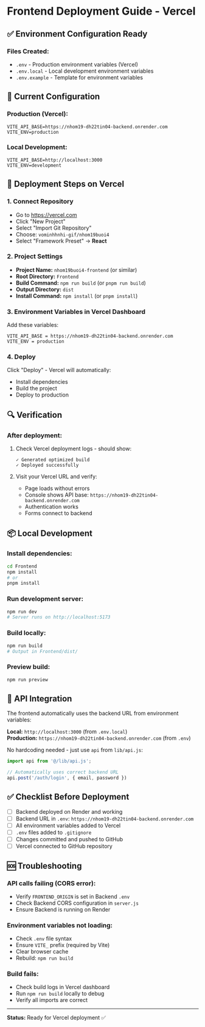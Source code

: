 # Frontend Deployment Guide - Vercel

## ✅ Environment Configuration Ready

### Files Created:
- `.env` - Production environment variables (Vercel)
- `.env.local` - Local development environment variables
- `.env.example` - Template for environment variables

## 📝 Current Configuration

### Production (Vercel):
```env
VITE_API_BASE=https://nhom19-dh22tin04-backend.onrender.com
VITE_ENV=production
```

### Local Development:
```env
VITE_API_BASE=http://localhost:3000
VITE_ENV=development
```

## 🚀 Deployment Steps on Vercel

### 1. Connect Repository
- Go to https://vercel.com
- Click "New Project"
- Select "Import Git Repository"
- Choose: `vominhhnhi-gif/nhom19buoi4`
- Select "Framework Preset" → **React**

### 2. Project Settings
- **Project Name:** `nhom19buoi4-frontend` (or similar)
- **Root Directory:** `Frontend`
- **Build Command:** `npm run build` (or `pnpm run build`)
- **Output Directory:** `dist`
- **Install Command:** `npm install` (or `pnpm install`)

### 3. Environment Variables in Vercel Dashboard
Add these variables:
```
VITE_API_BASE = https://nhom19-dh22tin04-backend.onrender.com
VITE_ENV = production
```

### 4. Deploy
Click "Deploy" - Vercel will automatically:
- Install dependencies
- Build the project
- Deploy to production

## 🔍 Verification

### After deployment:
1. Check Vercel deployment logs - should show:
   ```
   ✓ Generated optimized build
   ✓ Deployed successfully
   ```

2. Visit your Vercel URL and verify:
   - Page loads without errors
   - Console shows API base: `https://nhom19-dh22tin04-backend.onrender.com`
   - Authentication works
   - Forms connect to backend

## 📦 Local Development

### Install dependencies:
```bash
cd Frontend
npm install
# or
pnpm install
```

### Run development server:
```bash
npm run dev
# Server runs on http://localhost:5173
```

### Build locally:
```bash
npm run build
# Output in Frontend/dist/
```

### Preview build:
```bash
npm run preview
```

## 🔗 API Integration

The frontend automatically uses the backend URL from environment variables:

**Local:** `http://localhost:3000` (from `.env.local`)  
**Production:** `https://nhom19-dh22tin04-backend.onrender.com` (from `.env`)

No hardcoding needed - just use `api` from `lib/api.js`:
```javascript
import api from '@/lib/api.js';

// Automatically uses correct backend URL
api.post('/auth/login', { email, password })
```

## ✅ Checklist Before Deployment

- [ ] Backend deployed on Render and working
- [ ] Backend URL in `.env`: `https://nhom19-dh22tin04-backend.onrender.com`
- [ ] All environment variables added to Vercel
- [ ] `.env` files added to `.gitignore`
- [ ] Changes committed and pushed to GitHub
- [ ] Vercel connected to GitHub repository

## 🆘 Troubleshooting

### API calls failing (CORS error):
- Verify `FRONTEND_ORIGIN` is set in Backend `.env`
- Check Backend CORS configuration in `server.js`
- Ensure Backend is running on Render

### Environment variables not loading:
- Check `.env` file syntax
- Ensure `VITE_` prefix (required by Vite)
- Clear browser cache
- Rebuild: `npm run build`

### Build fails:
- Check build logs in Vercel dashboard
- Run `npm run build` locally to debug
- Verify all imports are correct

---
**Status:** Ready for Vercel deployment ✅
